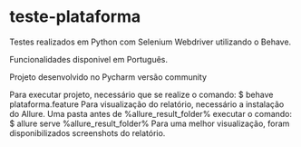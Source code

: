 # teste-plataforma

Testes realizados em Python com Selenium Webdriver utilizando o Behave.

Funcionalidades disponivel em Português.

Projeto desenvolvido no Pycharm versão community

Para executar projeto, necessário que se realize o comando: $ behave plataforma.feature
Para visualização do relatório, necessário a instalação do Allure.
Uma pasta antes de %allure_result_folder%  executar o comando: $ allure serve %allure_result_folder% 
Para uma melhor visualização, foram disponibilizados screenshots do relatório.
